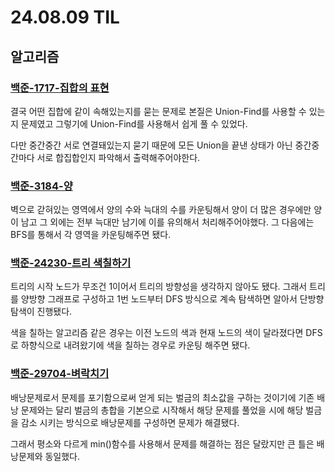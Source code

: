 # 24.08.09 TIL

## 알고리즘

### [백준-1717-집합의 표현](https://www.acmicpc.net/problem/1717)

결국 어떤 집합에 같이 속해있는지를 묻는 문제로 본질은 Union-Find를 사용할 수 있는지 문제였고 그렇기에 Union-Find를 사용해서 쉽게 풀 수 있었다.

다만 중간중간 서로 연결돼있는지 묻기 때문에 모든 Union을 끝낸 상태가 아닌 중간중간마다 서로 합집합인지 파악해서 출력해주어야한다.

### [백준-3184-양](https://www.acmicpc.net/problem/3184)

벽으로 갇혀있는 영역에서 양의 수와 늑대의 수를 카운팅해서 양이 더 많은 경우에만 양이 남고 그 외에는 전부 늑대만 남기에 이를 유의해서 처리해주어야했다. 그 다음에는 BFS를 통해서 각 영역을 카운팅해주면 됐다.

### [백준-24230-트리 색칠하기](https://www.acmicpc.net/problem/15980)

트리의 시작 노드가 무조건 1이어서 트리의 방향성을 생각하지 않아도 됐다. 그래서 트리를 양방향 그래프로 구성하고 1번 노드부터 DFS 방식으로 계속 탐색하면 알아서 단방향 탐색이 진행됐다.

색을 칠하는 알고리즘 같은 경우는 이전 노드의 색과 현재 노드의 색이 달라졌다면 DFS로 하향식으로 내려왔기에 색을 칠하는 경우로 카운팅 해주면 됐다.

### [백준-29704-벼락치기](https://www.acmicpc.net/problem/29704)

배낭문제로서 문제를 포기함으로써 얻게 되는 벌금의 최소값을 구하는 것이기에 기존 배낭 문제와는 달리 벌금의 총합을 기본으로 시작해서 해당 문제를 풀었을 시에 해당 벌금을 감소 시키는 방식으로 배낭문제를 구성하면 문제가 해결됐다.

그래서 평소와 다르게 min()함수를 사용해서 문제를 해결하는 점은 달랐지만 큰 틀은 배낭문제와 동일했다.
